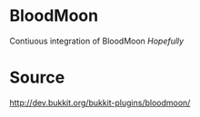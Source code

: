 # BloodMoon
Contiuous integration of BloodMoon *Hopefully*
# Source
http://dev.bukkit.org/bukkit-plugins/bloodmoon/
